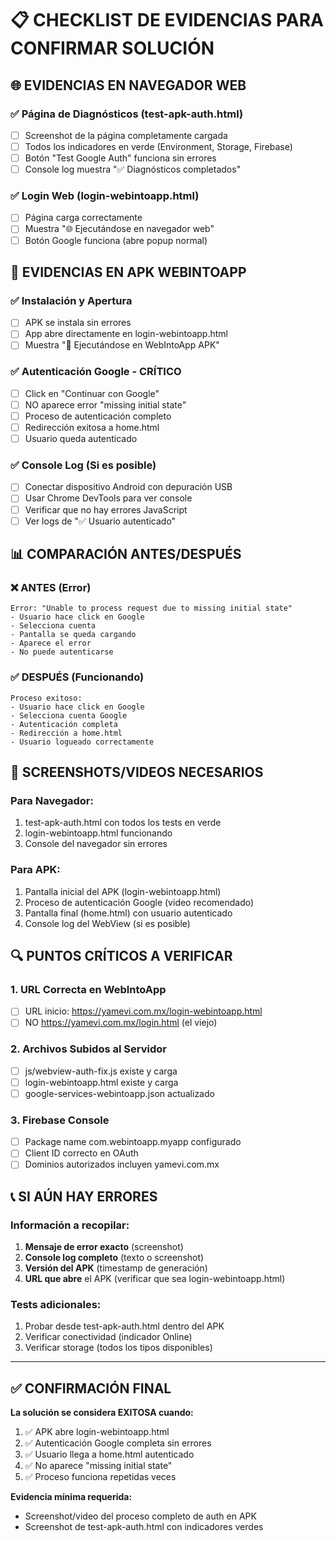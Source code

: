 # 📋 CHECKLIST DE EVIDENCIAS PARA CONFIRMAR SOLUCIÓN

## 🌐 EVIDENCIAS EN NAVEGADOR WEB

### ✅ Página de Diagnósticos (test-apk-auth.html)
- [ ] Screenshot de la página completamente cargada
- [ ] Todos los indicadores en verde (Environment, Storage, Firebase)
- [ ] Botón "Test Google Auth" funciona sin errores
- [ ] Console log muestra "✅ Diagnósticos completados"

### ✅ Login Web (login-webintoapp.html)  
- [ ] Página carga correctamente
- [ ] Muestra "🌐 Ejecutándose en navegador web"
- [ ] Botón Google funciona (abre popup normal)

## 📱 EVIDENCIAS EN APK WEBINTOAPP

### ✅ Instalación y Apertura
- [ ] APK se instala sin errores
- [ ] App abre directamente en login-webintoapp.html
- [ ] Muestra "📱 Ejecutándose en WebIntoApp APK"

### ✅ Autenticación Google - CRÍTICO
- [ ] Click en "Continuar con Google"
- [ ] NO aparece error "missing initial state"
- [ ] Proceso de autenticación completo
- [ ] Redirección exitosa a home.html
- [ ] Usuario queda autenticado

### ✅ Console Log (Si es posible)
- [ ] Conectar dispositivo Android con depuración USB
- [ ] Usar Chrome DevTools para ver console
- [ ] Verificar que no hay errores JavaScript
- [ ] Ver logs de "✅ Usuario autenticado"

## 📊 COMPARACIÓN ANTES/DESPUÉS

### ❌ ANTES (Error)
```
Error: "Unable to process request due to missing initial state"
- Usuario hace click en Google
- Selecciona cuenta
- Pantalla se queda cargando
- Aparece el error
- No puede autenticarse
```

### ✅ DESPUÉS (Funcionando)
```
Proceso exitoso:
- Usuario hace click en Google
- Selecciona cuenta Google
- Autenticación completa
- Redirección a home.html
- Usuario logueado correctamente
```

## 📸 SCREENSHOTS/VIDEOS NECESARIOS

### Para Navegador:
1. test-apk-auth.html con todos los tests en verde
2. login-webintoapp.html funcionando
3. Console del navegador sin errores

### Para APK:
1. Pantalla inicial del APK (login-webintoapp.html)
2. Proceso de autenticación Google (video recomendado)
3. Pantalla final (home.html) con usuario autenticado
4. Console log del WebView (si es posible)

## 🔍 PUNTOS CRÍTICOS A VERIFICAR

### 1. URL Correcta en WebIntoApp
- [ ] URL inicio: https://yamevi.com.mx/login-webintoapp.html
- [ ] NO https://yamevi.com.mx/login.html (el viejo)

### 2. Archivos Subidos al Servidor
- [ ] js/webview-auth-fix.js existe y carga
- [ ] login-webintoapp.html existe y carga
- [ ] google-services-webintoapp.json actualizado

### 3. Firebase Console
- [ ] Package name com.webintoapp.myapp configurado
- [ ] Client ID correcto en OAuth
- [ ] Dominios autorizados incluyen yamevi.com.mx

## 📞 SI AÚN HAY ERRORES

### Información a recopilar:
1. **Mensaje de error exacto** (screenshot)
2. **Console log completo** (texto o screenshot)
3. **Versión del APK** (timestamp de generación)
4. **URL que abre** el APK (verificar que sea login-webintoapp.html)

### Tests adicionales:
1. Probar desde test-apk-auth.html dentro del APK
2. Verificar conectividad (indicador Online)
3. Verificar storage (todos los tipos disponibles)

---

## ✅ CONFIRMACIÓN FINAL

**La solución se considera EXITOSA cuando:**

1. ✅ APK abre login-webintoapp.html
2. ✅ Autenticación Google completa sin errores
3. ✅ Usuario llega a home.html autenticado
4. ✅ No aparece "missing initial state"
5. ✅ Proceso funciona repetidas veces

**Evidencia mínima requerida:**
- Screenshot/video del proceso completo de auth en APK
- Screenshot de test-apk-auth.html con indicadores verdes